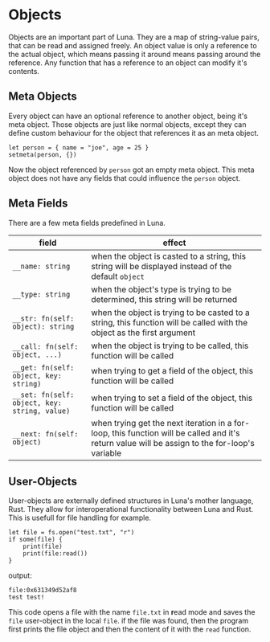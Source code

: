 # Objects
Objects are an important part of Luna. They are a map of string-value pairs, that can be read and assigned freely. An object value is only a reference to the actual object, which means passing it around means passing around the reference. Any function that has a reference to an object can modify it's contents.

## Meta Objects
Every object can have an optional reference to another object, being it's meta object. Those objects are just like normal objects, except they can define custom behaviour for the object that references it as an meta object.

```
let person = { name = "joe", age = 25 }
setmeta(person, {})
```
Now the object referenced by `person` got an empty meta object. This meta object does not have any fields that could influence the `person` object.

## Meta Fields
There are a few meta fields predefined in Luna.

| field                                         | effect                                                                                                                                         |
| --------------------------------------------- | ---------------------------------------------------------------------------------------------------------------------------------------------- |
| `__name: string`                              | when the object is casted to a string, this string will be displayed instead of the default `object`                                           |
| `__type: string`                              | when the object's type is trying to be determined, this string will be returned                                                                |
| `__str: fn(self: object): string`             | when the object is trying to be casted to a string, this function will be called with the object as the first argument                         |
| `__call: fn(self: object, ...)`               | when the object is trying to be called, this function will be called                                                                           |
| `__get: fn(self: object, key: string)`        | when trying to get a field of the object, this function will be called                                                                         |
| `__set: fn(self: object, key: string, value)` | when trying to set a field of the object, this function will be called                                                                         |
| `__next: fn(self: object)`                    | when trying get the next iteration in a for-loop, this function will be called and it's return value will be assign to the for-loop's variable |

## User-Objects
User-objects are externally defined structures in Luna's mother language, Rust. They allow for interoperational functionality between Luna and Rust. This is usefull for file handling for example.
```
let file = fs.open("test.txt", "r")
if some(file) {
    print(file)
    print(file:read())
}
```
output:
```
file:0x631349d52af8 
test test!
```
This code opens a file with the name `file.txt` in **r**ead mode and saves the `file` user-object in the local `file`. if the file was found, then the program first prints the file object and then the content of it with the `read` function.

